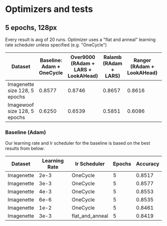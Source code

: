 # Optimizers and tests 

## 5 epochs, 128px






Every result is avg of 20 runs. Optimizer uses a "flat and anneal" learning rate scheduler unless specified (e.g. "OneCycle")

| Dataset  | Baseline: Adam + OneCycle | Over9000 (RAdam + LARS + LookAHead) | Ralamb (RAdam + LARS) | Ranger (RAdam + LookAHead)| Novograd | Radam | Over9000 + OneCycle |
| ------------- | ------------- | --|-- | -- | -- | -- | -- |
| Imagenette size 128, 5 epochs | 0.8577  | 0.8746 | 0.8657 | 0.8616 | 0.8724 | 0.8483 | 0.8692 |
| Imagewoof size 128, 5 epochs  | 0.6250  | 0.6539 | 0.5851 | 0.6086 | 0.6189 | 0.542 | TBD |


### Baseline (Adam)


Our learning rate and lr scheduler for the baseline is based on the best results from below: 

| Dataset | Learning Rate | lr Scheduler | Epochs | Accuracy |
| --- | --- | --- | --- | --- | 
| Imagenette | 2e-3 | OneCycle | 5 | 0.8517 |
| Imagenette | 3e-3 | OneCycle | 5 | 0.8577 |
| Imagenette | 4e-3 | OneCycle | 5 | 0.8553 |
| Imagenette | 6e-6 | OneCycle | 5 | 0.8535 |
| Imagenette | 1e-2 | OneCycle | 5 | 0.8461 |
| Imagenette | 3e-3 | flat_and_anneal | 5 | 0.8419 |


